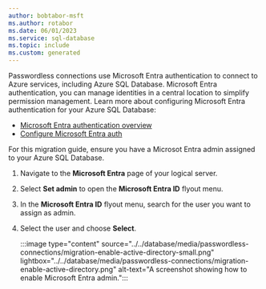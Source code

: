 ```yaml
---
author: bobtabor-msft
ms.author: rotabor
ms.date: 06/01/2023
ms.service: sql-database
ms.topic: include
ms.custom: generated
---
```


Passwordless connections use Microsoft Entra authentication to connect to Azure services, including Azure SQL Database. Microsoft Entra authentication, you can manage identities in a central location to simplify permission management. Learn more about configuring Microsoft Entra authentication for your Azure SQL Database:

- [Microsoft Entra authentication overview](/azure/azure-sql/database/authentication-aad-overview)
- [Configure Microsoft Entra auth](/azure/azure-sql/database/authentication-aad-configure)

For this migration guide, ensure you have a Microsot Entra admin assigned to your Azure SQL Database.

1) Navigate to the **Microsoft Entra** page of your logical server.

1) Select **Set admin** to open the **Microsoft Entra ID** flyout menu.

1) In the **Microsoft Entra ID** flyout menu, search for the user you want to assign as admin.

1) Select the user and choose **Select**.

    :::image type="content" source="../../database/media/passwordless-connections/migration-enable-active-directory-small.png" lightbox="../../database/media/passwordless-connections/migration-enable-active-directory.png" alt-text="A screenshot showing how to enable Microsoft Entra admin.":::
